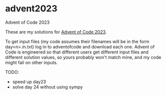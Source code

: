 # advent2023
Advent of Code 2023

These are my solutions for [Advent of Code 2023](https://adventofcode.com/2023).

To get input files (my code assumes their filenames will be in the form day\<n\>.in.txt) log in to adventofcode and download each one. 
Advent of Code is engineered so that different users get different input files and different solution values, so yours probably
won't match mine, and my code might fail on other inputs.

TODO:
- speed up day23
- solve day 24 without using sympy
